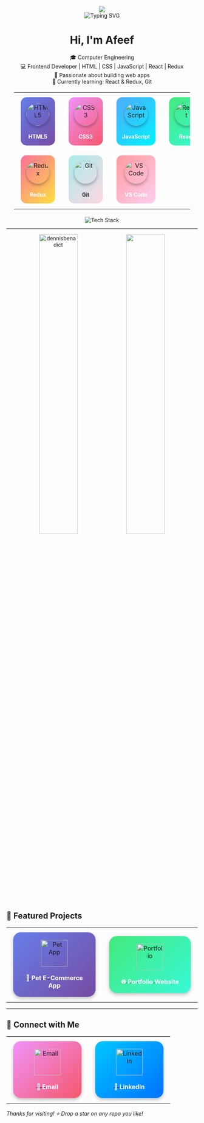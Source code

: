 <div align="center">
  <img src="https://capsule-render.vercel.app/api?type=waving&color=gradient&customColorList=6,11,20&height=200&section=header&text=Hi,%20I'm%20Afeef!&fontSize=80&fontColor=fff&animation=fadeIn&fontAlignY=38&desc=Frontend%20Developer%20%7C%20React%20Enthusiast&descAlignY=51&descAlign=62"/>
</div>

<div align="center">
  <img src="https://readme-typing-svg.herokuapp.com?font=Fira+Code&weight=600&size=28&pause=1000&color=00D9FF&center=true&vCenter=true&width=600&lines=Computer+Engineering+Student;Frontend+Developer;React+Enthusiast;Problem+Solver;Always+Learning+New+Technologies" alt="Typing SVG" />
</div>

<div align="center">

#  Hi, I'm Afeef

🎓 Computer Engineering   
💻 Frontend Developer | HTML | CSS | JavaScript | React | Redux  
🚀 Passionate about building web apps  
🌱 Currently learning: React & Redux, Git
</div>

<div align="center" style="margin: 20px;">
  <table>
    <tr>
      <td align="center" width="120">
        <div style="background: linear-gradient(135deg, #667eea 0%, #764ba2 100%); border-radius: 15px; padding: 15px; margin: 10px;">
          <img src="https://skillicons.dev/icons?i=html" width="60" height="60" alt="HTML5" style="border-radius: 50%; box-shadow: 0 4px 8px rgba(0,0,0,0.3);" />
          <br><br><sub><b style="color: white; font-size: 14px;">HTML5</b></sub>
        </div>
      </td>
      <td align="center" width="120">
        <div style="background: linear-gradient(135deg, #f093fb 0%, #f5576c 100%); border-radius: 15px; padding: 15px; margin: 10px;">
          <img src="https://skillicons.dev/icons?i=css" width="60" height="60" alt="CSS3" style="border-radius: 50%; box-shadow: 0 4px 8px rgba(0,0,0,0.3);" />
          <br><br><sub><b style="color: white; font-size: 14px;">CSS3</b></sub>
        </div>
      </td>
      <td align="center" width="120">
        <div style="background: linear-gradient(135deg, #4facfe 0%, #00f2fe 100%); border-radius: 15px; padding: 15px; margin: 10px;">
          <img src="https://skillicons.dev/icons?i=javascript" width="60" height="60" alt="JavaScript" style="border-radius: 50%; box-shadow: 0 4px 8px rgba(0,0,0,0.3);" />
          <br><br><sub><b style="color: white; font-size: 14px;">JavaScript</b></sub>
        </div>
      </td>
      <td align="center" width="120">
        <div style="background: linear-gradient(135deg, #43e97b 0%, #38f9d7 100%); border-radius: 15px; padding: 15px; margin: 10px;">
          <img src="https://skillicons.dev/icons?i=react" width="60" height="60" alt="React" style="border-radius: 50%; box-shadow: 0 4px 8px rgba(0,0,0,0.3);" />
          <br><br><sub><b style="color: white; font-size: 14px;">React</b></sub>
        </div>
      </td>
    </tr>
    <tr>
      <td align="center" width="120">
        <div style="background: linear-gradient(135deg, #fa709a 0%, #fee140 100%); border-radius: 15px; padding: 15px; margin: 10px;">
          <img src="https://skillicons.dev/icons?i=redux" width="60" height="60" alt="Redux" style="border-radius: 50%; box-shadow: 0 4px 8px rgba(0,0,0,0.3);" />
          <br><br><sub><b style="color: white; font-size: 14px;">Redux</b></sub>
        </div>
      </td>
      <td align="center" width="120">
        <div style="background: linear-gradient(135deg, #a8edea 0%, #fed6e3 100%); border-radius: 15px; padding: 15px; margin: 10px;">
          <img src="https://skillicons.dev/icons?i=git" width="60" height="60" alt="Git" style="border-radius: 50%; box-shadow: 0 4px 8px rgba(0,0,0,0.3);" />
          <br><br><sub><b style="color: #333; font-size: 14px;">Git</b></sub>
        </div>
      </td>
      <td align="center" width="120">
        <div style="background: linear-gradient(135deg, #ff9a9e 0%, #fecfef 100%); border-radius: 15px; padding: 15px; margin: 10px;">
          <img src="https://skillicons.dev/icons?i=vscode" width="60" height="60" alt="VS Code" style="border-radius: 50%; box-shadow: 0 4px 8px rgba(0,0,0,0.3);" />
          <br><br><sub><b style="color: white; font-size: 14px;">VS Code</b></sub>
        </div>
      </td>
  </table>
</div>
<div align="center">
  <img src="https://skillicons.dev/icons?i=html,css,js,react,redux,git,vscode&theme=dark&perline=8" alt="Tech Stack" />
</div>


---

<p align="center">
    <img src="https://github-readme-stats.vercel.app/api?username=afeef-m&show_icons=true&locale=en&theme=gotham" alt="dennisbenadict" width="45%" />
    <img src="https://leetcard.jacoblin.cool/afeef-m?theme=dark&font=ABeeZee" width="45%" />
</p>


## 📌 Featured Projects

<div align="center">
  <table>
    <tr>
      <td align="center" width="250">
        <a href="https://github.com/Afeef-m/pet-e-com" target="_blank">
          <div style="background: linear-gradient(135deg, #667eea 0%, #764ba2 100%); border-radius: 20px; padding: 20px; margin: 10px; box-shadow: 0 4px 10px rgba(0,0,0,0.25);">
            <img src="https://img.icons8.com/color/96/000000/dog.png" width="70" height="70" alt="Pet App"/>
            <br><br><sub><b style="color: white; font-size: 16px;">🐾 Pet E-Commerce App</b></sub>
          </div>
        </a>
      </td>
      <td align="center" width="250">
        <a href="https://github.com/Afeef-m/portfolio" target="_blank">
          <div style="background: linear-gradient(135deg, #43e97b 0%, #38f9d7 100%); border-radius: 20px; padding: 20px; margin: 10px; box-shadow: 0 4px 10px rgba(0,0,0,0.25);">
            <img src="https://img.icons8.com/color/96/000000/domain.png" width="70" height="70" alt="Portfolio"/>
            <br><br><sub><b style="color: white; font-size: 16px;">🌐 Portfolio Website</b></sub>
          </div>
        </a>
      </td>
    </tr>
  </table>
</div>

---

## 🔗 Connect with Me

<div align="center">
  <table>
    <tr>
      <td align="center" width="200">
        <a href="mailto:afeefmalivekkal135@gmail.com">
          <div style="background: linear-gradient(135deg, #f093fb 0%, #f5576c 100%); border-radius: 20px; padding: 20px; margin: 10px; box-shadow: 0 4px 10px rgba(0,0,0,0.25);">
            <img src="https://img.icons8.com/color/96/000000/gmail.png" width="70" height="70" alt="Email"/>
            <br><br><sub><b style="color: white; font-size: 16px;">📧 Email</b></sub>
          </div>
        </a>
      </td>
      <td align="center" width="200">
        <a href="https://www.linkedin.com/in/afeef-m" target="_blank">
          <div style="background: linear-gradient(135deg, #00c6ff 0%, #0072ff 100%); border-radius: 20px; padding: 20px; margin: 10px; box-shadow: 0 4px 10px rgba(0,0,0,0.25);">
            <img src="https://img.icons8.com/color/96/000000/linkedin.png" width="70" height="70" alt="LinkedIn"/>
            <br><br><sub><b style="color: white; font-size: 16px;">💼 LinkedIn</b></sub>
          </div>
        </a>
      </td>
    </tr>
  </table>
</div>

_Thanks for visiting! ⭐ Drop a star on any repo you like!_
